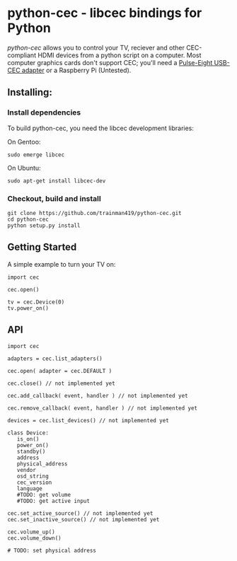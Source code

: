 # python-cec - libcec bindings for Python

*python-cec* allows you to control your TV, reciever and other CEC-compliant HDMI devices from a python script on a computer. Most computer graphics cards don't support CEC; you'll need a [Pulse-Eight USB-CEC adapter](http://www.pulse-eight.com/store/products/104-usb-hdmi-cec-adapter.aspx) or a Raspberry Pi (Untested).

## Installing:

### Install dependencies
To build python-cec, you need the libcec development libraries:

On Gentoo:
```
sudo emerge libcec
```

On Ubuntu:
```
sudo apt-get install libcec-dev
```

### Checkout, build and install

```
git clone https://github.com/trainman419/python-cec.git
cd python-cec
python setup.py install
```

## Getting Started

A simple example to turn your TV on:

```
import cec

cec.open()

tv = cec.Device(0)
tv.power_on()
```

## API


```
import cec

adapters = cec.list_adapters()

cec.open( adapter = cec.DEFAULT )

cec.close() // not implemented yet

cec.add_callback( event, handler ) // not implemented yet

cec.remove_callback( event, handler ) // not implemented yet

devices = cec.list_devices() // not implemented yet

class Device:
   is_on()
   power_on()
   standby()
   address
   physical_address
   vendor
   osd_string
   cec_version
   language
   #TODO: get volume
   #TODO: get active input

cec.set_active_source() // not implemented yet
cec.set_inactive_source() // not implemented yet

cec.volume_up()
cec.volume_down()

# TODO: set physical address
```
